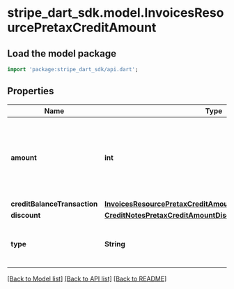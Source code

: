# stripe_dart_sdk.model.InvoicesResourcePretaxCreditAmount

## Load the model package
```dart
import 'package:stripe_dart_sdk/api.dart';
```

## Properties
Name | Type | Description | Notes
------------ | ------------- | ------------- | -------------
**amount** | **int** | The amount, in cents (or local equivalent), of the pretax credit amount. | 
**creditBalanceTransaction** | [**InvoicesResourcePretaxCreditAmountCreditBalanceTransaction**](InvoicesResourcePretaxCreditAmountCreditBalanceTransaction.md) |  | [optional] 
**discount** | [**CreditNotesPretaxCreditAmountDiscount**](CreditNotesPretaxCreditAmountDiscount.md) |  | [optional] 
**type** | **String** | Type of the pretax credit amount referenced. | 

[[Back to Model list]](../README.md#documentation-for-models) [[Back to API list]](../README.md#documentation-for-api-endpoints) [[Back to README]](../README.md)


